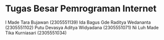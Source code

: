 <h1>Tugas Besar Pemrograman Internet</h1>
I Made Tara Bujawan (2305551139)
Ida Bagus Gde Raditya Wedananta (2305551102)
Putu Devasya Aditya Widyadana (2305551071)
Ni Luh Made Tika Kurniasari (2305551034)
